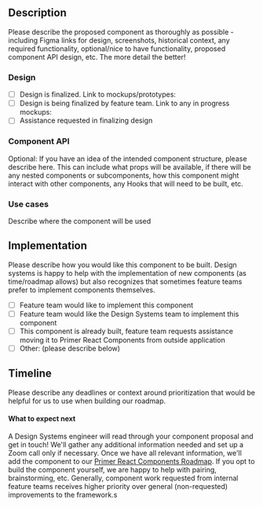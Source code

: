 ## Description
Please describe the proposed component as thoroughly as possible - including Figma links for design, screenshots, historical context, any required functionality, optional/nice to have functionality, proposed component API design, etc. The more detail the better!

### Design
- [ ] Design is finalized. Link to mockups/prototypes:
- [ ] Design is being finalized by feature team. Link to any in progress mockups:
- [ ] Assistance requested in finalizing design

### Component API
Optional: If you have an idea of the intended component structure, please describe here. This can include what props will be available, if there will be any nested components or subcomponents, how this component might interact with other components, any Hooks that will need to be built, etc.

### Use cases
Describe where the component will be used

## Implementation
Please describe how you would like this component to be built. Design systems is happy to help with the implementation of new components (as time/roadmap allows) but also recognizes that sometimes feature teams prefer to implement components themselves.

- [ ] Feature team would like to implement this component
- [ ] Feature team would like the Design Systems team to implement this component
- [ ] This component is already built, feature team requests assistance moving it to Primer React Components from outside application
- [ ] Other: (please describe below)

## Timeline

Please describe any deadlines or context around prioritization that would be helpful for us to use when building our roadmap.


#### What to expect next
A Design Systems engineer will read through your component proposal and get in touch! We'll gather any additional information needed and set up a Zoom call only if necessary. Once we have all relevant information, we'll add the component to our [Primer React Components Roadmap](https://github.com/primer/components/projects/3). If you opt to build the component yourself, we are happy to help with pairing, brainstorming, etc. Generally, component work requested from internal feature teams receives higher priority over general (non-requested) improvements to the framework.s